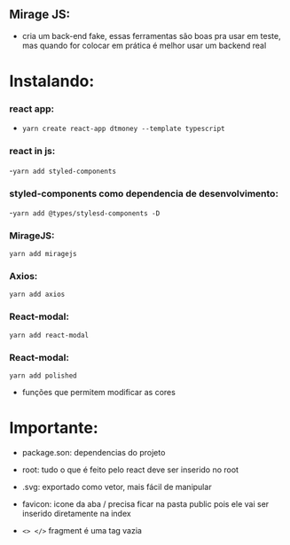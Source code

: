 ## Mirage JS:

- cria um back-end fake, essas ferramentas são boas pra usar em teste, mas quando for colocar em prática é melhor usar um backend real

# Instalando:

### react app:

- `yarn create react-app dtmoney --template typescript`

### react in js:

-`yarn add styled-components`

### styled-components como dependencia de desenvolvimento:

-`yarn add @types/stylesd-components -D`

### MirageJS:

`yarn add miragejs`

### Axios:

`yarn add axios`

### React-modal:

`yarn add react-modal`

### React-modal:

`yarn add polished`

- funções que permitem modificar as cores

# Importante:

- package.son: dependencias do projeto

- root: tudo o que é feito pelo react deve ser inserido no root

- .svg: exportado como vetor, mais fácil de manipular

- favicon: icone da aba / precisa ficar na pasta public pois ele vai ser inserido diretamente na index

- `<> </>` fragment é uma tag vazia
